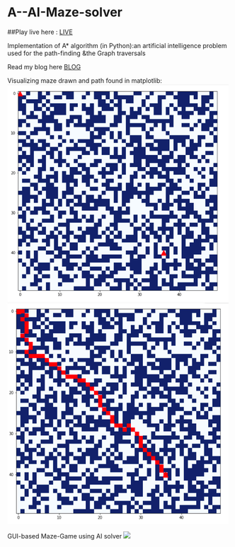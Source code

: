 # A--AI-Maze-solver
##Play live here : [LIVE](https://replit.com/@prilily/aalgo-1?v=1)


Implementation of A* algorithm (in Python):an artificial intelligence problem used for the path-finding &amp;the Graph traversals

Read my blog here [BLOG](https://priyankamessage.medium.com/ai-maze-solver-using-a-path-finding-algorithm-7d09d6d1dd48)


Visualizing maze drawn and path found in matplotlib:
![](images/a1.png)
![](images/a2.png)

GUI-based Maze-Game using AI solver
![](images/a*1.gif)
